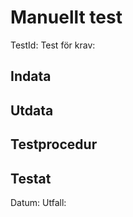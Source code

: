 # Manuellt test 
TestId: 
Test för krav: 

## Indata


## Utdata


## Testprocedur


## Testat
Datum: 
Utfall: 